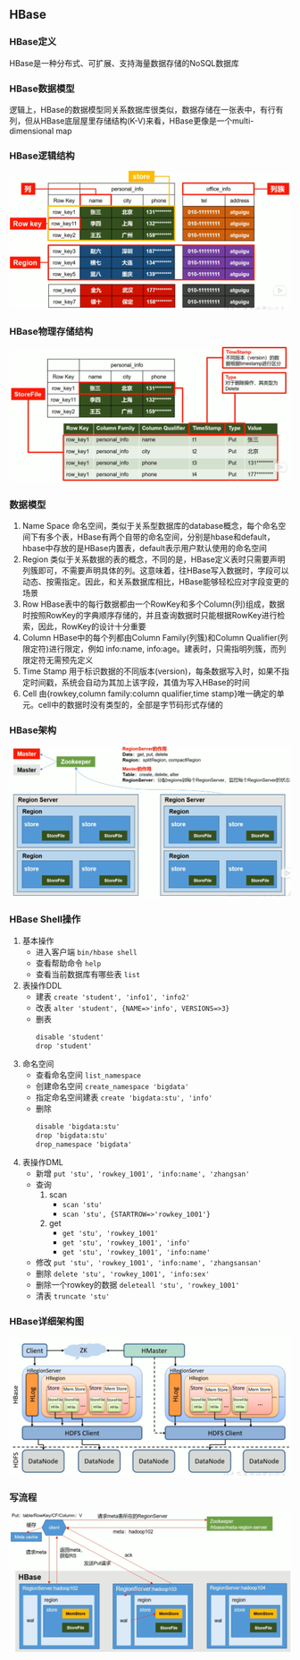 ## HBase

### HBase定义
HBase是一种分布式、可扩展、支持海量数据存储的NoSQL数据库

### HBase数据模型
逻辑上，HBase的数据模型同关系数据库很类似，数据存储在一张表中，有行有列，但从HBase底层屋里存储结构(K-V)来看，HBase更像是一个multi-dimensional map

### HBase逻辑结构
![逻辑结构](../../media/imgs/HBase/逻辑结构.png)

### HBase物理存储结构
![物理存储结构](../../media/imgs/HBase/物理存储结构.png)

### 数据模型
1. Name Space
命名空间，类似于关系型数据库的database概念，每个命名空间下有多个表，HBase有两个自带的命名空间，分别是hbase和default，hbase中存放的是HBase内置表，default表示用户默认使用的命名空间
2. Region
类似于关系数据的表的概念，不同的是，HBase定义表时只需要声明列簇即可，不需要声明具体的列。这意味着，往HBase写入数据时，字段可以动态、按需指定。因此，和关系数据库相比，HBase能够轻松应对字段变更的场景
3. Row
HBase表中的每行数据都由一个RowKey和多个Column(列)组成，数据时按照RowKey的字典顺序存储的，并且查询数据时只能根据RowKey进行检索，因此，RowKey的设计十分重要
4. Column
HBase中的每个列都由Column Family(列簇)和Column Qualifier(列限定符)进行限定，例如 info:name, info:age。建表时，只需指明列簇，而列限定符无需预先定义
5. Time Stamp
用于标识数据的不同版本(version)，每条数据写入时，如果不指定时间戳，系统会自动为其加上该字段，其值为写入HBase的时间
6. Cell
由{rowkey,column family:column qualifier,time stamp}唯一确定的单元。cell中的数据时没有类型的，全部是字节码形式存储的

### HBase架构
![HBase架构](../../media/imgs/HBase/HBase架构.png)

### HBase Shell操作
1. 基本操作
    - 进入客户端 `bin/hbase shell`
    - 查看帮助命令 `help`
    - 查看当前数据库有哪些表 `list`
2. 表操作DDL
    - 建表 `create 'student', 'info1', 'info2'`
    - 改表 `alter 'student', {NAME=>'info', VERSIONS=>3}`
    - 删表 
        ```shell
        disable 'student'
        drop 'student'
        ```
3. 命名空间
    - 查看命名空间 `list_namespace`
    - 创建命名空间 `create_namespace 'bigdata'`
    - 指定命名空间建表 `create 'bigdata:stu', 'info'`
    - 删除
        ```shell
        disable 'bigdata:stu'
        drop 'bigdata:stu'
        drop_namespace 'bigdata'
        ```
4. 表操作DML
    - 新增 `put 'stu', 'rowkey_1001', 'info:name', 'zhangsan'`
    - 查询 
        1. scan
            - `scan 'stu'`
            - `scan 'stu', {STARTROW=>'rowkey_1001'}`
        2. get
            - `get 'stu', 'rowkey_1001'`
            - `get 'stu', 'rowkey_1001', 'info'`
            - `get 'stu', 'rowkey_1001', 'info:name'`
    - 修改 `put 'stu', 'rowkey_1001', 'info:name', 'zhangsansan'`
    - 删除 `delete 'stu', 'rowkey_1001', 'info:sex'`
    - 删除一个rowkey的数据 `deleteall 'stu', 'rowkey_1001'`
    - 清表 `truncate 'stu'`

### HBase详细架构图
![HBase详细架构图](../../media/imgs/HBase/HBase详细架构图.png)

### 写流程
![HBase写流程](../../media/imgs/HBase/HBase写流程.png)